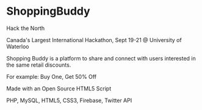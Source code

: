 ShoppingBuddy
=============

Hack the North

Canada's Largest International Hackathon,
Sept 19-21 @ University of Waterloo

Shopping Buddy is a platform to share and connect with users interested in the same retail discounts.

For example: Buy One, Get 50% Off

Made with an Open Source HTML5 Script

PHP, MySQL, HTML5, CSS3, Firebase, Twitter API
